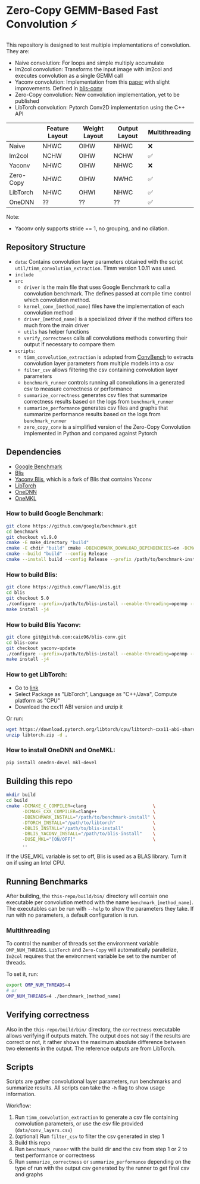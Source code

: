 # Zero-Copy GEMM-Based Fast Convolution :zap:

This repository is designed to test multiple implementations of convolution. They are:

- Naive convolution: For loops and simple multiply accumulate
- Im2col convolution: Transforms the input image with im2col and executes convolution as a single GEMM call
- Yaconv convolution: Implementation from this [paper](https://dl.acm.org/doi/10.1145/3570305) with slight improvements. Defined in [blis-conv](https://github.com/caio96/blis-conv)
- Zero-Copy convolution: New convolution implementation, yet to be published
- LibTorch convolution: Pytorch Conv2D implementation using the C++ API

|           | Feature Layout | Weight Layout | Output Layout | Multithreading     |
| --------- | -------------- | ------------- | ------------- | ------------------ |
| Naive     | NHWC           | OIHW          | NHWC          | :x:                |
| Im2col    | NCHW           | OIHW          | NCHW          | :white_check_mark: |
| Yaconv    | NHWC           | OIHW          | NHWC          | :x:                |
| Zero-Copy | NHWC           | OIHW          | NWHC          | :white_check_mark: |
| LibTorch  | NHWC           | OHWI          | NHWC          | :white_check_mark: |
| OneDNN    | ??             | ??            | ??            | :white_check_mark: |

Note:

- Yaconv only supports stride == 1, no grouping, and no dilation.

## Repository Structure

- `data`: Contains convolution layer parameters obtained with the script `util/timm_convolution_extraction`. Timm version 1.0.11 was used.
- `include`
- `src`
  - `driver` is the main file that uses Google Benchmark to call a convolution benchmark. The defines passed at compile time control which convolution method.
  - `kernel_conv_[method_name]` files have the implementation of each convolution method
  - `driver_[method_name]` is a specialized driver if the method differs too much from the main driver
  - `utils` has helper functions
  - `verify_correctness` calls all convolutions methods converting their output if necessary to compare them
- `scripts`:
  - `timm_convolution_extraction` is adapted from [ConvBench](https://github.com/LucasFernando-aes/ConvBench/) to extracts convolution layer parameters from multiple models into a csv
  - `filter_csv` allows filtering the csv containing convolution layer parameters
  - `benchmark_runner` controls running all convolutions in a generated csv to measure correctness or performance
  - `summarize_correctness` generates csv files that summarize correctness results based on the logs from `benchmark_runner`
  - `summarize_performance` generates csv files and graphs that summarize performance results based on the logs from `benchmark_runner`
  - `zero_copy_conv` is a simplified version of the Zero-Copy Convolution implemented in Python and compared against Pytorch

## Dependencies

- [Google Benchmark](https://github.com/google/benchmark)
- [Blis](https://github.com/flame/blis)
- [Yaconv Blis](https://github.com/caio96/blis-conv), which is a fork of Blis that contains Yaconv
- [LibTorch](https://pytorch.org/cppdocs/installing.html)
- [OneDNN](https://www.intel.com/content/www/us/en/developer/tools/oneapi/onednn.html)
- [OneMKL](https://www.intel.com/content/www/us/en/developer/tools/oneapi/onemkl.html)

### How to build Google Benchmark:

```sh
git clone https://github.com/google/benchmark.git
cd benchmark
git checkout v1.9.0
cmake -E make_directory "build"
cmake -E chdir "build" cmake -DBENCHMARK_DOWNLOAD_DEPENDENCIES=on -DCMAKE_BUILD_TYPE=Release ../
cmake --build "build" --config Release
cmake --install build --config Release --prefix /path/to/benchmark-install
```

### How to build Blis:
```sh
git clone https://github.com/flame/blis.git
cd blis
git checkout 5.0
./configure --prefix=/path/to/blis-install --enable-threading=openmp --enable-cblas auto
make install -j4
```

### How to build Blis Yaconv:

```sh
git clone git@github.com:caio96/blis-conv.git
cd blis-conv
git checkout yaconv-update
./configure --prefix=/path/to/blis-install --enable-threading=openmp --enable-cblas -a yaconv auto
make install -j4
```

### How to get LibTorch:

- Go to [link](https://pytorch.org/get-started/locally/)
- Select Package as "LibTorch", Language as "C++/Java", Compute platform as "CPU"
- Download the cxx11 ABI version and unzip it

Or run:

```sh
wget https://download.pytorch.org/libtorch/cpu/libtorch-cxx11-abi-shared-with-deps-2.5.1%2Bcpu.zip -O libtorch.zip
unzip libtorch.zip -d .
```

### How to install OneDNN and OneMKL:

```sh
pip install onednn-devel mkl-devel
```

## Building this repo

```sh
mkdir build
cd build
cmake -DCMAKE_C_COMPILER=clang                         \
      -DCMAKE_CXX_COMPILER=clang++                     \
      -DBENCHMARK_INSTALL="/path/to/benchmark-install" \
      -DTORCH_INSTALL="/path/to/libtorch"              \
      -DBLIS_INSTALL="/path/to/blis-install"           \
      -DBLIS_YACONV_INSTALL="/path/to/blis-install"    \
      -DUSE_MKL="[ON/OFF]"                             \
      ..
```

If the USE_MKL variable is set to off, Blis is used as a BLAS library.
Turn it on if using an Intel CPU.

## Running Benchmarks

After building, the `this-repo/build/bin/` directory will contain one executable per convolution method with the name `benchmark_[method_name]`.
The executables can be run with `--help` to show the parameters they take. If run with no parameters, a default configuration is run.

### Multithreading

To control the number of threads set the environment variable `OMP_NUM_THREADS`.
`LibTorch` and `Zero-Copy` will automatically parallelize, `Im2col` requires that the environment variable be set to the number of threads.

To set it, run:

```sh
export OMP_NUM_THREADS=4
# or
OMP_NUM_THREADS=4 ./benchmark_[method_name]
```

## Verifying correctness

Also in the `this-repo/build/bin/` directory, the `correctness` executable allows verifying if outputs match.
The output does not say if the results are correct or not, it rather shows the maximum absolute difference between two elements in the output.
The reference outputs are from LibTorch.

## Scripts

Scripts are gather convolutional layer parameters, run benchmarks and summarize results.
All scripts can take the `-h` flag to show usage information.

Workflow:

1.  Run `timm_convolution_extraction` to generate a csv file containing convolution parameters, or use the csv file provided (`data/conv_layers.csv`)
2.  (optional) Run `filter_csv` to filter the csv generated in step 1
3.  Build this repo
4.  Run `benchmark_runner` with the build dir and the csv from step 1 or 2 to test performance or correctness
5.  Run `summarize_correctness` or `summarize_performance` depending on the type of run with the output csv generated by the runner to get final csv and graphs
